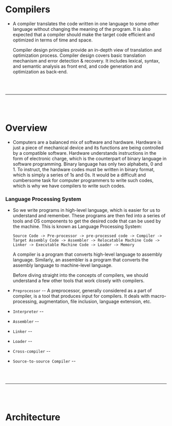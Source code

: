 # Compilers 

- A compiler translates the code written in one language to some other language without changing the meaning of the program. It is also expected that a compiler should make the target code efficient and optimized in terms of time and space.

  Compiler design principles provide an in-depth view of translation and optimization process. Compiler design covers basic translation mechanism and error detection & recovery. It includes lexical, syntax, and semantic analysis as front end, and code generation and optimization as back-end.
  
<br>
<br>

---

<br>
<br>

# Overview

- Computers are a balanced mix of software and hardware. Hardware is just a piece of mechanical device and its functions are being controlled by a compatible software. Hardware understands instructions in the form of electronic charge, which is the counterpart of binary language in software programming. Binary language has only two alphabets, 0 and 1. To instruct, the hardware codes must be written in binary format, which is simply a series of 1s and 0s. It would be a difficult and cumbersome task for computer programmers to write such codes, which is why we have compilers to write such codes.

### Language Processing System

- So we write programs in high-level language, which is easier for us to understand and remember. These programs are then fed into a series of tools and OS components to get the desired code that can be used by the machine. This is known as Language Processing System:
  ```
  Source Code -> Pre-processor -> pre-processed code -> Compiler -> Target Assembly Code -> Assembler -> Relocatable Machine Code -> Linker -> Executable Machine Code -> Loader -> Memory 
  ```
  A compiler is a program that converts high-level language to assembly language. Similarly, an assembler is a program that converts the assembly language to machine-level language.
  
  Before diving straight into the concepts of compilers, we should understand a few other tools that work closely with compilers.
  
- `Preprocessor` -- A preprocessor, generally considered as a part of compiler, is a tool that produces input for compilers. It deals with macro-processing, augmentation, file inclusion, language extension, etc.

- `Interpreter` --

- `Assembler` --

- `Linker` -- 

- `Loader` --

- `Cross-compiler` --

- `Source-to-source Compiler` --

<br>
<bR>

---

<br>
<br>

# Architecture

